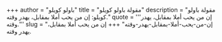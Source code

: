 +++
author = "باولو كويلو"
title = "مقولة باولو كويلو"
description = "مقولة باولو كويلو: إن من يحب أملا بمقابل، يهدر وقته."
quote = '''إن من يحب أملا بمقابل، يهدر وقته.''' 
slug = "إن-من-يحب-أملا-بمقابل-يهدر-وقته"
+++
إن من يحب أملا بمقابل، يهدر وقته.
